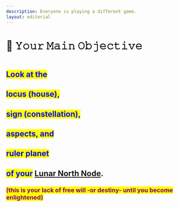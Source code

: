 ```yaml
---
description: Everyone is playing a different game.
layout: editorial
---
```


# 📍 𝚈𝚘𝚞𝚛 𝙼𝚊𝚒𝚗 𝙾𝚋𝚓𝚎𝚌𝚝𝚒𝚟𝚎

<figure><img src="../../../../.gitbook/assets/pexels-btgl-♡-19943331.jpg" alt=""><figcaption></figcaption></figure>

## <mark style="color:blue;">Look at the</mark>&#x20;

## <mark style="color:blue;">locus (house),</mark>&#x20;

## <mark style="color:blue;">sign (constellation),</mark>&#x20;

## <mark style="color:blue;">aspects, and</mark>

## <mark style="color:blue;">ruler planet</mark>

## <mark style="color:blue;">of your</mark> [Lunar North Node](../../astrology/the-usdchoice-of-astrology/eclipses/lunar-nodes-and-thc.md).

###

### <mark style="color:purple;">(this is your lack of free will  -or destiny- until you become enlightened)</mark>

